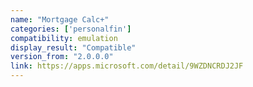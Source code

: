 ```yaml
---
name: "Mortgage Calc+"
categories: ['personalfin']
compatibility: emulation
display_result: "Compatible"
version_from: "2.0.0.0"
link: https://apps.microsoft.com/detail/9WZDNCRDJ2JF
---
```

